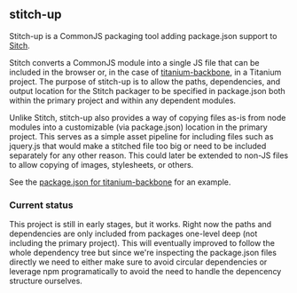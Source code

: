 ## stitch-up

Stitch-up is a CommonJS packaging tool adding package.json support to
[Sitch](https://github.com/sstephenson/stitch).

Stitch converts a CommonJS module into a single JS file that can be
included in the browser or, in the case of [titanium-backbone](https://github.com/trabian/titanium-backbone), in a Titanium project. The purpose of stitch-up is to allow the paths, dependencies, and output location for the Stitch packager to be specified in package.json both within the primary project and within any dependent modules.

Unlike Stitch, stitch-up also provides a way of copying files as-is from
node modules into a customizable (via package.json) location in the primary project. This serves as a simple asset pipeline for including files such as jquery.js that would make a stitched file too big or need to be included separately for any other reason. This could later be extended to non-JS files to allow copying of images, stylesheets, or others.

See the [package.json for titanium-backbone](https://github.com/trabian/titanium-backbone/blob/master/package.json) for an example.

### Current status

This project is still in early stages, but it works. Right now the
paths and dependencies are only included from packages one-level deep
(not including the primary project). This will eventually improved to
follow the whole dependency tree but since we're inspecting the
package.json files directly we need to either make sure to avoid
circular dependencies or leverage npm programatically to avoid the need
to handle the depencency structure ourselves.
